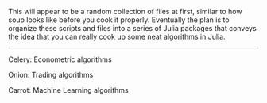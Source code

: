 This will appear to be a random collection of files at first, similar
to how soup looks like before you cook it properly. Eventually the plan 
is to organize these scripts and files into a series of Julia packages that
conveys the idea that you can really cook up some neat algorithms in Julia.

______________________________

Celery: Econometric algorithms

Onion: Trading algorithms

Carrot: Machine Learning algorithms


